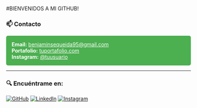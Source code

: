 #BIENVENIDOS A MI GITHUB!
### 📫 Contacto

<div style="background-color: #4CAF50; padding: 15px; border-radius: 5px; color: white;">
  <strong>Email:</strong> <a href="mailto:tuemail@example.com" style="color: white;">benjaminsequeida95@gmail.com</a> <br>
  <strong>Portafolio:</strong> <a href="https://tuportafolio.com" style="color: white;">tuportafolio.com</a> <br>
  <strong>Instagram:</strong> <a href="https://instagram.com/tuusuario" style="color: white;">@tuusuario</a>
</div>

---

### 🔍 Encuéntrame en:
[![GitHub](https://img.shields.io/badge/GitHub-000000?style=flat-square&logo=github&logoColor=FF0000)](https://github.com/tuusuario)
[![LinkedIn](https://img.shields.io/badge/LinkedIn-000000?style=flat-square&logo=linkedin&logoColor=FF0000)](https://linkedin.com/in/tuusuario)
[![Instagram](https://img.shields.io/badge/Instagram-000000?style=flat-square&logo=instagram&logoColor=FF0000)](https://instagram.com/tuusuario)

